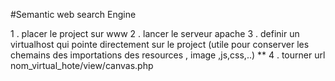 #Semantic web search Engine

1 . placer le project sur www
2 . lancer le serveur apache
3 . definir un virtualhost qui pointe directement sur le project (utile pour conserver les chemains des importations des resources , image ,js,css,..) **
4 . tourner url nom_virtual_hote/view/canvas.php
